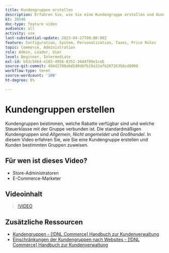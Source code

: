 ```yaml
---
title: Kundengruppen erstellen
description: Erfahren Sie, wie Sie eine Kundengruppe erstellen und Kunden bestimmten Gruppen zuweisen, um die verfügbaren Rabatte und die zugehörige Steuerklasse zu bestimmen.
kt: 10546
doc-type: feature video
audience: all
activity: use
last-substantial-update: 2023-04-27T00:00:00Z
feature: Configuration, System, Personalization, Taxes, Price Rules
topic: Commerce, Administration
role: Admin, Leader, User
level: Beginner, Intermediate
exl-id: b43c5464-e103-4956-8352-3444f09e1ceb
source-git-commit: 404d2708a6d540d6fb19a33afb20726356cd8000
workflow-type: tm+mt
source-wordcount: '108'
ht-degree: 0%

---
```


# Kundengruppen erstellen

Kundengruppen bestimmen, welche Rabatte verfügbar sind und welche Steuerklasse mit der Gruppe verbunden ist. Die standardmäßigen Kundengruppen sind _Allgemein_, _Nicht angemeldet_ und _Großhandel_. In diesem Video erfahren Sie, wie Sie eine Kundengruppe erstellen und Kunden bestimmten Gruppen zuweisen.

## Für wen ist dieses Video?

- Store-Administratoren
- E-Commerce-Marketer

## Videoinhalt

>[!VIDEO](https://video.tv.adobe.com/v/343660?quality=12&learn=on)

## Zusätzliche Ressourcen

- [Kundengruppen - [!DNL Commerce] Handbuch zur Kundenverwaltung](https://experienceleague.adobe.com/docs/commerce-admin/customers/customers-menu/customer-groups.html)
- [Einschränkungen der Kundengruppen nach Websites - [!DNL Commerce] Handbuch zur Kundenverwaltung](https://developer.adobe.com/commerce/php/development/components/indexing/optimization/#customer-group-limitations-by-websites)
